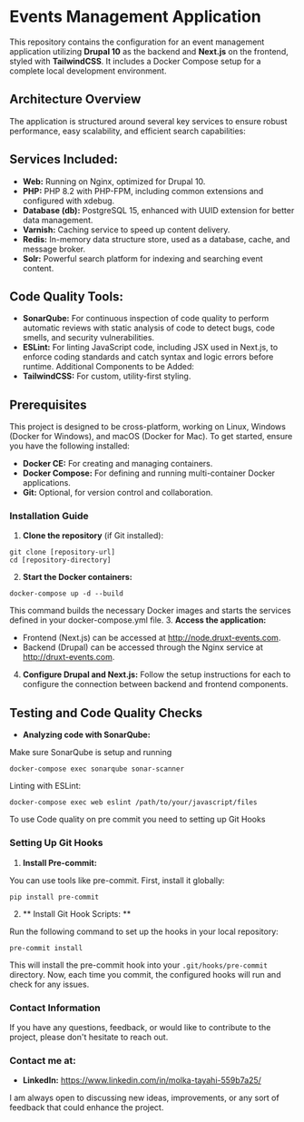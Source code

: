# Events Management Application
This repository contains the configuration for an event management application utilizing **Drupal 10** as the backend and **Next.js** on the frontend, styled with **TailwindCSS**. It includes a Docker Compose setup for a complete local development environment.

## Architecture Overview
The application is structured around several key services to ensure robust performance, easy scalability, and efficient search capabilities:

## Services Included:
- **Web:** Running on Nginx, optimized for Drupal 10.
- **PHP:** PHP 8.2 with PHP-FPM, including common extensions and configured with xdebug.
- **Database (db):** PostgreSQL 15, enhanced with UUID extension for better data management.
- **Varnish:** Caching service to speed up content delivery.
- **Redis:** In-memory data structure store, used as a database, cache, and message broker.
- **Solr:** Powerful search platform for indexing and searching event content.
## Code Quality Tools:
- **SonarQube:** For continuous inspection of code quality to perform automatic reviews with static analysis of code to detect bugs, code smells, and security vulnerabilities.
- **ESLint:** For linting JavaScript code, including JSX used in Next.js, to enforce coding standards and catch syntax and logic errors before runtime.
  Additional Components to be Added:
- **TailwindCSS:** For custom, utility-first styling.

## Prerequisites
This project is designed to be cross-platform, working on Linux, Windows (Docker for Windows), and macOS (Docker for Mac). To get started, ensure you have the following installed:

- **Docker CE:** For creating and managing containers.
- **Docker Compose:** For defining and running multi-container Docker applications.
- **Git:** Optional, for version control and collaboration.
### Installation Guide
1.  **Clone the repository** (if Git installed):

```
git clone [repository-url]
cd [repository-directory]
```
2.  **Start the Docker containers:**
```
docker-compose up -d --build
```
This command builds the necessary Docker images and starts the services defined in your docker-compose.yml file.
3.  **Access the application:**
- Frontend (Next.js) can be accessed at http://node.druxt-events.com.
- Backend (Drupal) can be accessed through the Nginx service at http://druxt-events.com.
4. **Configure Drupal and Next.js:**
   Follow the setup instructions for each to configure the connection between backend and frontend components.

## Testing and Code Quality Checks

- **Analyzing code with SonarQube:**

Make sure SonarQube is setup and running
```
docker-compose exec sonarqube sonar-scanner
```
Linting with ESLint:
```
docker-compose exec web eslint /path/to/your/javascript/files
```

To use Code quality on pre commit you need to setting up Git Hooks
### Setting Up Git Hooks

1. **Install Pre-commit:**

You can use tools like pre-commit. First, install it globally:
```
pip install pre-commit
```
2. ** Install Git Hook Scripts: **

Run the following command to set up the hooks in your local repository:
```
pre-commit install
```

This will install the pre-commit hook into your `.git/hooks/pre-commit` directory. Now, each time you commit, the configured hooks will run and check for any issues.
### Contact Information
If you have any questions, feedback, or would like to contribute to the project, please don't hesitate to reach out.

### Contact me at:

- **LinkedIn:** https://www.linkedin.com/in/molka-tayahi-559b7a25/

I am always open to discussing new ideas, improvements, or any sort of feedback that could enhance the project.


